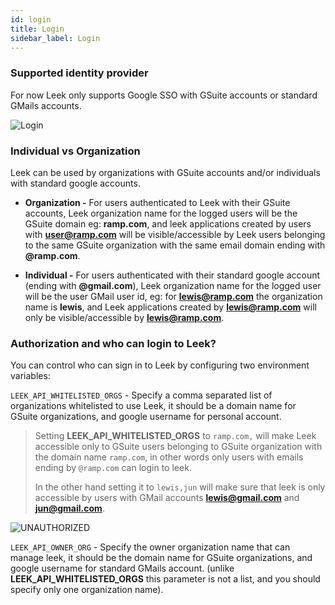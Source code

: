 ```yaml
---
id: login
title: Login
sidebar_label: Login
---
```


### Supported identity provider

For now Leek only supports Google SSO with GSuite accounts or standard GMails accounts.

![Login](/img/docs/login.png)

### Individual vs Organization

Leek can be used by organizations with GSuite accounts and/or individuals with standard google accounts.

- **Organization -** For users authenticated to Leek with their GSuite accounts, Leek organization name for the logged 
users will be the GSuite domain eg: **ramp.com**, and leek applications created by users with **user@ramp.com** will be 
visible/accessible by Leek users belonging to the same GSuite organization with the same email domain ending with 
**@ramp.com**.

- **Individual -** For users authenticated with their standard google account (ending with **@gmail.com**), Leek 
organization name for the logged user will be the user GMail user id, eg: for **lewis@ramp.com** the organization name 
is **lewis**, and Leek applications created by **lewis@ramp.com** will only be visible/accessible by **lewis@ramp.com**.

### Authorization and who can login to Leek?

You can control who can sign in to Leek by configuring two environment variables:

`LEEK_API_WHITELISTED_ORGS` - Specify a comma separated list of organizations whitelisted to use Leek, it should be a
domain name for GSuite organizations, and google username for personal account.

> Setting **LEEK_API_WHITELISTED_ORGS** to `ramp.com,` will make Leek accessible only to GSuite users belonging to GSuite
> organization with the domain name `ramp.com`, in other words only users with emails ending by `@ramp.com` can login
> to leek.
>
> In the other hand setting it to `lewis,jun` will make sure that leek is only accessible by users with GMail accounts 
> **lewis@gmail.com** and **jun@gmail.com**.

![UNAUTHORIZED](/img/docs/unauthorized.png)

`LEEK_API_OWNER_ORG` - Specify the owner organization name that can manage leek, it should be the domain name for GSuite 
organizations, and google username for standard GMails account. (unlike **LEEK_API_WHITELISTED_ORGS** this parameter is 
not a list, and you should specify only one organization name).
